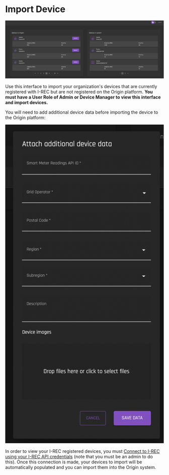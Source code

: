 # Import Device

![ImportDevices](../images/deviceMgmtImages/devices-devicestoimport.png)

Use this interface to import your organization's devices that are currently registered with I-REC but are not registered on the Origin platform. **You must have a User Role of Admin or Device Manager to view this interface and import devices.**

You will need to add additional device data before importing the device to the Origin platform:

![importDeviceDetails](../images/deviceMgmtImages/devicemgmt-importdevicedetails.png)

In order to view your I-REC registered devices, you must [Connect to I-REC using your I-REC API credentials](../organization-guides/connect-irec.md) (note that you must be an admin to do this). Once this connection is made, your devices to import will be automatically populated and you can import them into the Origin system. 